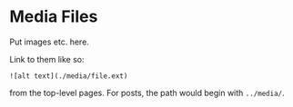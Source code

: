 # Media Files
Put images etc. here.

Link to them like so:
```
![alt text](./media/file.ext)
```
from the top-level pages.
For posts, the path would begin with `../media/`.
